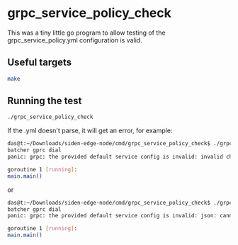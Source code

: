 # grpc_service_policy_check

This was a tiny little go program to allow testing of the grpc_service_policy.yml configuration is valid.

## Useful targets

```bash
make
```

## Running the test

```bash
./grpc_service_policy_check
```

If the .yml doesn't parse, it will get an error, for example:

```bash
das@t:~/Downloads/siden-edge-node/cmd/grpc_service_policy_check$ ./grpc_service_policy_check
batcher gprc dial
panic: grpc: the provided default service config is invalid: invalid character '"' after object key:value pair

goroutine 1 [running]:
main.main()

```

or
```bash
das@t:~/Downloads/siden-edge-node/cmd/grpc_service_policy_check$ ./grpc_service_policy_check
batcher gprc dial
panic: grpc: the provided default service config is invalid: json: cannot unmarshal string into Go struct field jsonSC.LoadBalancingConfig of type serviceconfig.intermediateBalancerConfig

goroutine 1 [running]:
main.main()

```